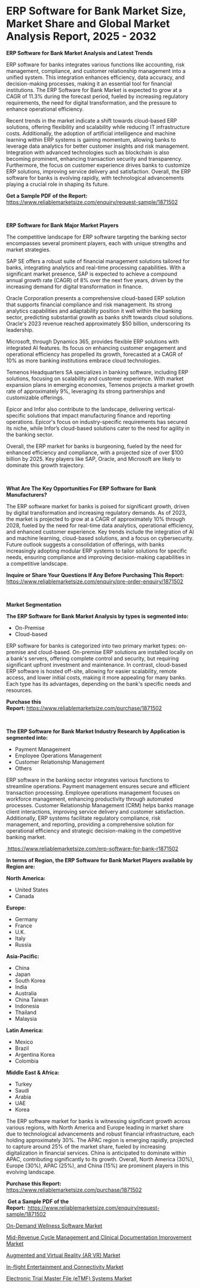 <p><h1>ERP Software for Bank Market Size, Market Share and Global Market Analysis Report, 2025 - 2032</h1></p><p><strong>ERP Software for Bank Market Analysis and Latest Trends</strong></p>
<p><p>ERP software for banks integrates various functions like accounting, risk management, compliance, and customer relationship management into a unified system. This integration enhances efficiency, data accuracy, and decision-making processes, making it an essential tool for financial institutions. The ERP Software for Bank Market is expected to grow at a CAGR of 11.3% during the forecast period, fueled by increasing regulatory requirements, the need for digital transformation, and the pressure to enhance operational efficiency.</p><p>Recent trends in the market indicate a shift towards cloud-based ERP solutions, offering flexibility and scalability while reducing IT infrastructure costs. Additionally, the adoption of artificial intelligence and machine learning within ERP systems is gaining momentum, allowing banks to leverage data analytics for better customer insights and risk management. Integration with advanced technologies such as blockchain is also becoming prominent, enhancing transaction security and transparency. Furthermore, the focus on customer experience drives banks to customize ERP solutions, improving service delivery and satisfaction. Overall, the ERP software for banks is evolving rapidly, with technological advancements playing a crucial role in shaping its future.</p></p>
<p><strong>Get a Sample PDF of the Report:&nbsp;</strong> <a href="https://www.reliablemarketsize.com/enquiry/request-sample/1871502?utm_campaign=2747&utm_medium=2&utm_source=Github&utm_content=ia&utm_term=11032025&utm_id=erp-software-for-bank">https://www.reliablemarketsize.com/enquiry/request-sample/1871502</a></p>
<p>&nbsp;</p>
<p><strong>ERP Software for Bank Major Market Players</strong></p>
<p><p>The competitive landscape for ERP software targeting the banking sector encompasses several prominent players, each with unique strengths and market strategies. </p><p>SAP SE offers a robust suite of financial management solutions tailored for banks, integrating analytics and real-time processing capabilities. With a significant market presence, SAP is expected to achieve a compound annual growth rate (CAGR) of 8% over the next five years, driven by the increasing demand for digital transformation in finance.</p><p>Oracle Corporation presents a comprehensive cloud-based ERP solution that supports financial compliance and risk management. Its strong analytics capabilities and adaptability position it well within the banking sector, predicting substantial growth as banks shift towards cloud solutions. Oracle's 2023 revenue reached approximately $50 billion, underscoring its leadership.</p><p>Microsoft, through Dynamics 365, provides flexible ERP solutions with integrated AI features. Its focus on enhancing customer engagement and operational efficiency has propelled its growth, forecasted at a CAGR of 10% as more banking institutions embrace cloud technologies.</p><p>Temenos Headquarters SA specializes in banking software, including ERP solutions, focusing on scalability and customer experience. With market expansion plans in emerging economies, Temenos projects a market growth rate of approximately 9%, leveraging its strong partnerships and customizable offerings.</p><p>Epicor and Infor also contribute to the landscape, delivering vertical-specific solutions that impact manufacturing finance and reporting operations. Epicor's focus on industry-specific requirements has secured its niche, while Infor’s cloud-based solutions cater to the need for agility in the banking sector.</p><p>Overall, the ERP market for banks is burgeoning, fueled by the need for enhanced efficiency and compliance, with a projected size of over $100 billion by 2025. Key players like SAP, Oracle, and Microsoft are likely to dominate this growth trajectory.</p></p>
<p>&nbsp;</p>
<p><strong>What Are The Key Opportunities For ERP Software for Bank Manufacturers?</strong></p>
<p><p>The ERP software market for banks is poised for significant growth, driven by digital transformation and increasing regulatory demands. As of 2023, the market is projected to grow at a CAGR of approximately 10% through 2028, fueled by the need for real-time data analytics, operational efficiency, and enhanced customer experience. Key trends include the integration of AI and machine learning, cloud-based solutions, and a focus on cybersecurity. Future outlook suggests a consolidation of offerings, with banks increasingly adopting modular ERP systems to tailor solutions for specific needs, ensuring compliance and improving decision-making capabilities in a competitive landscape.</p></p>
<p><strong>Inquire or Share Your Questions If Any Before Purchasing This Report:</strong> <a href="https://www.reliablemarketsize.com/enquiry/pre-order-enquiry/1871502?utm_campaign=2747&utm_medium=2&utm_source=Github&utm_content=ia&utm_term=11032025&utm_id=erp-software-for-bank">https://www.reliablemarketsize.com/enquiry/pre-order-enquiry/1871502</a></p>
<p>&nbsp;</p>
<p><strong>Market Segmentation</strong></p>
<p><strong>The ERP Software for Bank Market Analysis by types is segmented into:</strong></p>
<p><ul><li>On-Premise</li><li>Cloud-based</li></ul></p>
<p><p>ERP software for banks is categorized into two primary market types: on-premise and cloud-based. On-premise ERP solutions are installed locally on a bank's servers, offering complete control and security, but requiring significant upfront investment and maintenance. In contrast, cloud-based ERP software is hosted off-site, allowing for easier scalability, remote access, and lower initial costs, making it more appealing for many banks. Each type has its advantages, depending on the bank's specific needs and resources.</p></p>
<p><strong>Purchase this Report:&nbsp;</strong><a href="https://www.reliablemarketsize.com/purchase/1871502?utm_campaign=2747&utm_medium=2&utm_source=Github&utm_content=ia&utm_term=11032025&utm_id=erp-software-for-bank">https://www.reliablemarketsize.com/purchase/1871502</a></p>
<p>&nbsp;</p>
<p><strong>The ERP Software for Bank Market Industry Research by Application is segmented into:</strong></p>
<p><ul><li>Payment Management</li><li>Employee Operations Management</li><li>Customer Relationship Management</li><li>Others</li></ul></p>
<p><p>ERP software in the banking sector integrates various functions to streamline operations. Payment management ensures secure and efficient transaction processing. Employee operations management focuses on workforce management, enhancing productivity through automated processes. Customer Relationship Management (CRM) helps banks manage client interactions, improving service delivery and customer satisfaction. Additionally, ERP systems facilitate regulatory compliance, risk management, and reporting, providing a comprehensive solution for operational efficiency and strategic decision-making in the competitive banking market.</p></p>
<p><a href="https://www.reliablemarketsize.com/erp-software-for-bank-r1871502?utm_campaign=2747&utm_medium=2&utm_source=Github&utm_content=ia&utm_term=11032025&utm_id=erp-software-for-bank">&nbsp;https://www.reliablemarketsize.com/erp-software-for-bank-r1871502</a></p>
<p><strong>In terms of Region, the ERP Software for Bank Market Players available by Region are:</strong></p>
<p>
    <p> <strong> North America: </strong>
        <ul>
            <li>United States</li>
            <li>Canada</li>
        </ul>
        </p> 
    <p> <strong> Europe: </strong>
        <ul>
            <li>Germany</li>
            <li>France</li>
            <li>U.K.</li>
            <li>Italy</li>
            <li>Russia</li>
        </ul>
        </p> 
    <p> <strong> Asia-Pacific: </strong>
        <ul>
            <li>China</li>
            <li>Japan</li>
            <li>South Korea</li>
            <li>India</li>
            <li>Australia</li>
            <li>China Taiwan</li>
            <li>Indonesia</li>
            <li>Thailand</li>
            <li>Malaysia</li>
        </ul>
        </p> 
    <p> <strong> Latin America: </strong>
        <ul>
            <li>Mexico</li>
            <li>Brazil</li>
            <li>Argentina Korea</li>
            <li>Colombia</li>
        </ul>
        </p> 
    <p> <strong> Middle East & Africa: </strong>
        <ul>
            <li>Turkey</li>
            <li>Saudi</li>
            <li>Arabia</li>
            <li>UAE</li>
            <li>Korea</li>
        </ul>
    </p>
    </p>
<p><p>The ERP software market for banks is witnessing significant growth across various regions, with North America and Europe leading in market share due to technological advancements and robust financial infrastructure, each holding approximately 30%. The APAC region is emerging rapidly, projected to capture around 25% of the market share, fueled by increasing digitalization in financial services. China is anticipated to dominate within APAC, contributing significantly to its growth. Overall, North America (30%), Europe (30%), APAC (25%), and China (15%) are prominent players in this evolving landscape.</p></p>
<p><strong>Purchase this Report: </strong><a href="https://www.reliablemarketsize.com/purchase/1871502?utm_campaign=2747&utm_medium=2&utm_source=Github&utm_content=ia&utm_term=11032025&utm_id=erp-software-for-bank">https://www.reliablemarketsize.com/purchase/1871502</a></p>
<p>&nbsp;<strong>Get a Sample PDF of the Report:&nbsp;&nbsp;</strong><a href="https://www.reliablemarketsize.com/enquiry/request-sample/1871502?utm_campaign=2747&utm_medium=2&utm_source=Github&utm_content=ia&utm_term=11032025&utm_id=erp-software-for-bank">https://www.reliablemarketsize.com/enquiry/request-sample/1871502</a></p>
<p><strong></strong></p>
<p><p><a href="https://github.com/clemmheisefy/Market-Research-Report-List-1/blob/main/on-demand-wellness-software-market.md?utm_campaign=2747&utm_medium=2&utm_source=Github&utm_content=ia&utm_term=11032025&utm_id=erp-software-for-bank">On-Demand Wellness Software Market</a></p><p><a href="https://github.com/furnoirons9e/Market-Research-Report-List-1/blob/main/mid-revenue-cycle-management-and-clinical-documentation-improvement-market.md?utm_campaign=2747&utm_medium=2&utm_source=Github&utm_content=ia&utm_term=11032025&utm_id=erp-software-for-bank">Mid-Revenue Cycle Management and Clinical Documentation Improvement Market</a></p><p><a href="https://github.com/laverkyllozc/Market-Research-Report-List-1/blob/main/augmented-and-virtual-reality-ar-vr-market.md?utm_campaign=2747&utm_medium=2&utm_source=Github&utm_content=ia&utm_term=11032025&utm_id=erp-software-for-bank">Augmented and Virtual Reality (AR VR) Market</a></p><p><a href="https://github.com/foddekampo/Market-Research-Report-List-1/blob/main/in-flight-entertainment-and-connectivity-market.md?utm_campaign=2747&utm_medium=2&utm_source=Github&utm_content=ia&utm_term=11032025&utm_id=erp-software-for-bank">In-flight Entertainment and Connectivity Market</a></p><p><a href="https://github.com/puttslukis59/Market-Research-Report-List-1/blob/main/electronic-trial-master-file-etmf-systems-market.md?utm_campaign=2747&utm_medium=2&utm_source=Github&utm_content=ia&utm_term=11032025&utm_id=erp-software-for-bank">Electronic Trial Master File (eTMF) Systems Market</a></p></p>